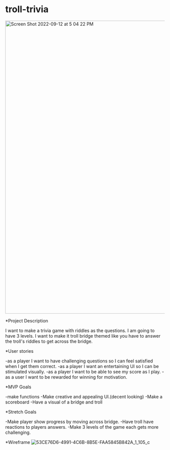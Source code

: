 # troll-trivia
<img width="926" alt="Screen Shot 2022-09-12 at 5 04 22 PM" src="https://user-images.githubusercontent.com/111710602/189781238-00fd011a-9d9c-4b50-afd6-55b7a20474b7.png">


\*Project Description

I want to make a trivia game with riddles as the questions. I am going to have 3 levels. I want to make it troll bridge themed like you have to answer the troll's riddles to get across the bridge.

\*User stories

-as a player I want to have challenging questions so I can feel satisfied when I get them correct.
-as a player I want an entertaining UI so I can be stimulated visually.
-as a player I want to be able to see my score as I play.
-as a user I want to be rewarded for winning for motivation.

\*MVP Goals

-make functions 
-Make creative and appealing UI.(decent looking)
-Make a scoreboard
-Have a visual of a bridge and troll

\*Stretch Goals

-Make player show progress by moving across bridge.
-Have troll have reactions to players answers.
-Make 3 levels of the game each gets more challenging.


*Wireframe
![53CE76D6-4991-4C6B-8B5E-FAA5845B842A_1_105_c](https://user-images.githubusercontent.com/111710602/189781279-4b46844f-c504-41db-a550-34b0fb5ffb96.jpeg)
